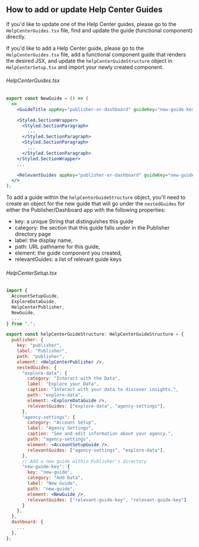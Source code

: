## How to add or update Help Center Guides

If you'd like to update one of the Help Center guides, please go to the `HelpCenterGuides.tsx` file, find and update the guide (functional component) directly.

If you'd like to add a Help Center guide, please go to the `HelpCenterGuides.tsx` file, add a functional component guide that renders the desired JSX, and update the `helpCenterGuideStructure` object in `HelpCenterSetup.tsx` and import your newly created component.

###### HelpCenterGuides.tsx

```jsx
export const NewGuide = () => (
  <>
    <GuideTitle appKey="publisher-or-dashboard" guideKey="new-guide-key" />

    <Styled.SectionWrapper>
      <Styled.SectionParagraph>
        ...
      </Styled.SectionParagraph>
      <Styled.SectionParagraph>
        ...
      </Styled.SectionParagraph>
    </Styled.SectionWrapper>
    ...

    <RelevantGuides appKey="publisher-or-dashboard" guideKey="new-guide-key" />
  </>
);
```

To add a guide within the `helpCenterGuideStructure` object, you'll need to create an object for the new guide that will go under the `nestedGuides` for either the Publisher/Dashboard app with the following properties:

 * key: a unique String that distinguishes this guide
 * category: the section that this guide falls under in the Publisher directory page
 * label: the display name,
 * path: URL pathname for this guide,
 * element: the guide component you created,
 * relevantGuides: a list of relevant guide keys


###### HelpCenterSetup.tsx
```jsx
import {
  AccountSetupGuide,
  ExploreDataGuide,
  HelpCenterPublisher,
  NewGuide,
  ...
} from ".";

export const helpCenterGuideStructure: HelpCenterGuideStructure = {
  publisher: {
    key: "publisher",
    label: "Publisher",
    path: "publisher",
    element: <HelpCenterPublisher />,
    nestedGuides: {
      "explore-data": {
        category: "Interact with the Data",
        label: "Explore your Data",
        caption: "Interact with your data to discover insights.",
        path: "explore-data",
        element: <ExploreDataGuide />,
        relevantGuides: ["explore-data", "agency-settings"],
      },
      "agency-settings": {
        category: "Account Setup",
        label: "Agency Settings",
        caption: "See and edit information about your agency.",
        path: "agency-settings",
        element: <AccountSetupGuide />,
        relevantGuides: ["agency-settings", "explore-data"],
      },
      // Add a new guide within Publisher's directory
      "new-guide-key": {
        key: "new-guide",
        category: "Add Data",
        label: "New Guide",
        path: "new-guide",
        element: <NewGuide />,
        relevantGuides: ["relevant-guide-key", "relevant-guide-key"]
      }
    },
  },
  dashboard: {
    ...
  },
};
```
